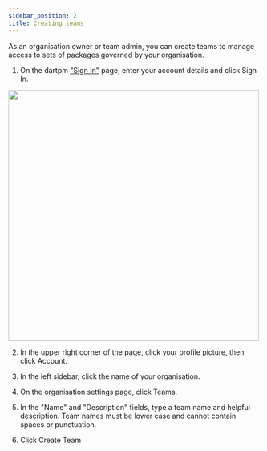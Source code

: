 ```yaml
---
sidebar_position: 2
title: Creating teams
---
```


As an organisation owner or team admin, you can create teams to manage access to sets of packages governed by your organisation.

1. On the dartpm ["Sign In"](https://dartpm.com/login) page, enter your account details and click Sign In.

<img src={loginSignupImg} width="500"/>

2. In the upper right corner of the page, click your profile picture, then click Account.

3. In the left sidebar, click the name of your organisation.

4. On the organisation settings page, click Teams.

5. In the "Name" and "Description" fields, type a team name and helpful description. Team names must be lower case and cannot contain spaces or punctuation.

6. Click Create Team
